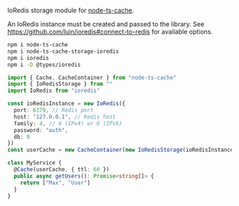 IoRedis storage module for [node-ts-cache](https://www.npmjs.com/package/node-ts-cache).

An IoRedis instance must be created and passed to the library.
See https://github.com/luin/ioredis#connect-to-redis for available options.

```bash
npm i node-ts-cache
npm i node-ts-cache-storage-ioredis
npm i ioredis
npm i -D @types/ioredis
```

```ts
import { Cache, CacheContainer } from "node-ts-cache"
import { IoRedisStorage } from ""
import IoRedis from "ioredis"

const ioRedisInstance = new IoRedis({
  port: 6379, // Redis port
  host: "127.0.0.1", // Redis host
  family: 4, // 4 (IPv4) or 6 (IPv6)
  password: "auth",
  db: 0
})
const userCache = new CacheContainer(new IoRedisStorage(ioRedisInstance))

class MyService {
  @Cache(userCache, { ttl: 60 })
  public async getUsers(): Promise<string[]> {
    return ["Max", "User"]
  }
}
```
